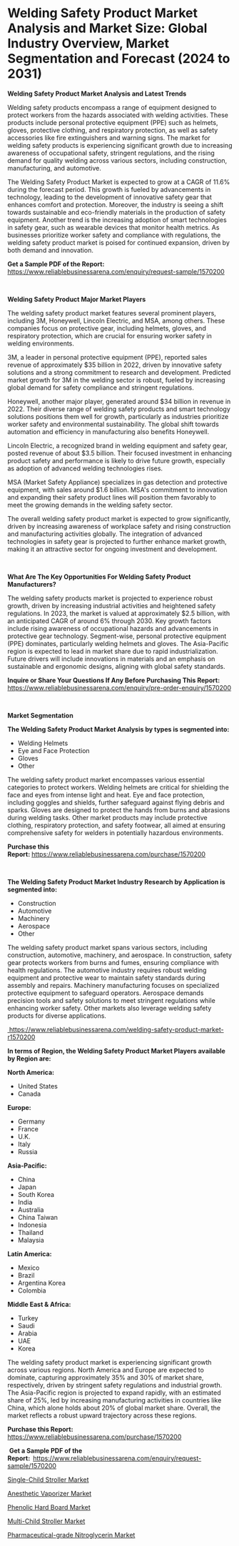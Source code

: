 <p><h1>Welding Safety Product Market Analysis and Market Size: Global Industry Overview, Market Segmentation and Forecast (2024 to 2031)</h1></p><p><strong>Welding Safety Product Market Analysis and Latest Trends</strong></p>
<p><p>Welding safety products encompass a range of equipment designed to protect workers from the hazards associated with welding activities. These products include personal protective equipment (PPE) such as helmets, gloves, protective clothing, and respiratory protection, as well as safety accessories like fire extinguishers and warning signs. The market for welding safety products is experiencing significant growth due to increasing awareness of occupational safety, stringent regulations, and the rising demand for quality welding across various sectors, including construction, manufacturing, and automotive.</p><p>The Welding Safety Product Market is expected to grow at a CAGR of 11.6% during the forecast period. This growth is fueled by advancements in technology, leading to the development of innovative safety gear that enhances comfort and protection. Moreover, the industry is seeing a shift towards sustainable and eco-friendly materials in the production of safety equipment. Another trend is the increasing adoption of smart technologies in safety gear, such as wearable devices that monitor health metrics. As businesses prioritize worker safety and compliance with regulations, the welding safety product market is poised for continued expansion, driven by both demand and innovation.</p></p>
<p><strong>Get a Sample PDF of the Report:&nbsp;</strong> <a href="https://www.reliablebusinessarena.com/enquiry/request-sample/1570200?utm_campaign=1331&utm_medium=2&utm_source=Github&utm_content=ia&utm_term=14102024&utm_id=welding-safety-product">https://www.reliablebusinessarena.com/enquiry/request-sample/1570200</a></p>
<p>&nbsp;</p>
<p><strong>Welding Safety Product Major Market Players</strong></p>
<p><p>The welding safety product market features several prominent players, including 3M, Honeywell, Lincoln Electric, and MSA, among others. These companies focus on protective gear, including helmets, gloves, and respiratory protection, which are crucial for ensuring worker safety in welding environments.</p><p>3M, a leader in personal protective equipment (PPE), reported sales revenue of approximately $35 billion in 2022, driven by innovative safety solutions and a strong commitment to research and development. Predicted market growth for 3M in the welding sector is robust, fueled by increasing global demand for safety compliance and stringent regulations.</p><p>Honeywell, another major player, generated around $34 billion in revenue in 2022. Their diverse range of welding safety products and smart technology solutions positions them well for growth, particularly as industries prioritize worker safety and environmental sustainability. The global shift towards automation and efficiency in manufacturing also benefits Honeywell.</p><p>Lincoln Electric, a recognized brand in welding equipment and safety gear, posted revenue of about $3.5 billion. Their focused investment in enhancing product safety and performance is likely to drive future growth, especially as adoption of advanced welding technologies rises.</p><p>MSA (Market Safety Appliance) specializes in gas detection and protective equipment, with sales around $1.6 billion. MSA's commitment to innovation and expanding their safety product lines will position them favorably to meet the growing demands in the welding safety sector.</p><p>The overall welding safety product market is expected to grow significantly, driven by increasing awareness of workplace safety and rising construction and manufacturing activities globally. The integration of advanced technologies in safety gear is projected to further enhance market growth, making it an attractive sector for ongoing investment and development.</p></p>
<p>&nbsp;</p>
<p><strong>What Are The Key Opportunities For Welding Safety Product Manufacturers?</strong></p>
<p><p>The welding safety products market is projected to experience robust growth, driven by increasing industrial activities and heightened safety regulations. In 2023, the market is valued at approximately $2.5 billion, with an anticipated CAGR of around 6% through 2030. Key growth factors include rising awareness of occupational hazards and advancements in protective gear technology. Segment-wise, personal protective equipment (PPE) dominates, particularly welding helmets and gloves. The Asia-Pacific region is expected to lead in market share due to rapid industrialization. Future drivers will include innovations in materials and an emphasis on sustainable and ergonomic designs, aligning with global safety standards.</p></p>
<p><strong>Inquire or Share Your Questions If Any Before Purchasing This Report:</strong> <a href="https://www.reliablebusinessarena.com/enquiry/pre-order-enquiry/1570200?utm_campaign=1331&utm_medium=2&utm_source=Github&utm_content=ia&utm_term=14102024&utm_id=welding-safety-product">https://www.reliablebusinessarena.com/enquiry/pre-order-enquiry/1570200</a></p>
<p>&nbsp;</p>
<p><strong>Market Segmentation</strong></p>
<p><strong>The Welding Safety Product Market Analysis by types is segmented into:</strong></p>
<p><ul><li>Welding Helmets</li><li>Eye and Face Protection</li><li>Gloves</li><li>Other</li></ul></p>
<p><p>The welding safety product market encompasses various essential categories to protect workers. Welding helmets are critical for shielding the face and eyes from intense light and heat. Eye and face protection, including goggles and shields, further safeguard against flying debris and sparks. Gloves are designed to protect the hands from burns and abrasions during welding tasks. Other market products may include protective clothing, respiratory protection, and safety footwear, all aimed at ensuring comprehensive safety for welders in potentially hazardous environments.</p></p>
<p><strong>Purchase this Report:&nbsp;</strong><a href="https://www.reliablebusinessarena.com/purchase/1570200?utm_campaign=1331&utm_medium=2&utm_source=Github&utm_content=ia&utm_term=14102024&utm_id=welding-safety-product">https://www.reliablebusinessarena.com/purchase/1570200</a></p>
<p>&nbsp;</p>
<p><strong>The Welding Safety Product Market Industry Research by Application is segmented into:</strong></p>
<p><ul><li>Construction</li><li>Automotive</li><li>Machinery</li><li>Aerospace</li><li>Other</li></ul></p>
<p><p>The welding safety product market spans various sectors, including construction, automotive, machinery, and aerospace. In construction, safety gear protects workers from burns and fumes, ensuring compliance with health regulations. The automotive industry requires robust welding equipment and protective wear to maintain safety standards during assembly and repairs. Machinery manufacturing focuses on specialized protective equipment to safeguard operators. Aerospace demands precision tools and safety solutions to meet stringent regulations while enhancing worker safety. Other markets also leverage welding safety products for diverse applications.</p></p>
<p><a href="https://www.reliablebusinessarena.com/welding-safety-product-market-r1570200?utm_campaign=1331&utm_medium=2&utm_source=Github&utm_content=ia&utm_term=14102024&utm_id=welding-safety-product">&nbsp;https://www.reliablebusinessarena.com/welding-safety-product-market-r1570200</a></p>
<p><strong>In terms of Region, the Welding Safety Product Market Players available by Region are:</strong></p>
<p>
    <p> <strong> North America: </strong>
        <ul>
            <li>United States</li>
            <li>Canada</li>
        </ul>
        </p> 
    <p> <strong> Europe: </strong>
        <ul>
            <li>Germany</li>
            <li>France</li>
            <li>U.K.</li>
            <li>Italy</li>
            <li>Russia</li>
        </ul>
        </p> 
    <p> <strong> Asia-Pacific: </strong>
        <ul>
            <li>China</li>
            <li>Japan</li>
            <li>South Korea</li>
            <li>India</li>
            <li>Australia</li>
            <li>China Taiwan</li>
            <li>Indonesia</li>
            <li>Thailand</li>
            <li>Malaysia</li>
        </ul>
        </p> 
    <p> <strong> Latin America: </strong>
        <ul>
            <li>Mexico</li>
            <li>Brazil</li>
            <li>Argentina Korea</li>
            <li>Colombia</li>
        </ul>
        </p> 
    <p> <strong> Middle East & Africa: </strong>
        <ul>
            <li>Turkey</li>
            <li>Saudi</li>
            <li>Arabia</li>
            <li>UAE</li>
            <li>Korea</li>
        </ul>
    </p>
    </p>
<p><p>The welding safety product market is experiencing significant growth across various regions. North America and Europe are expected to dominate, capturing approximately 35% and 30% of market share, respectively, driven by stringent safety regulations and industrial growth. The Asia-Pacific region is projected to expand rapidly, with an estimated share of 25%, led by increasing manufacturing activities in countries like China, which alone holds about 20% of global market share. Overall, the market reflects a robust upward trajectory across these regions.</p></p>
<p><strong>Purchase this Report: </strong><a href="https://www.reliablebusinessarena.com/purchase/1570200?utm_campaign=1331&utm_medium=2&utm_source=Github&utm_content=ia&utm_term=14102024&utm_id=welding-safety-product">https://www.reliablebusinessarena.com/purchase/1570200</a></p>
<p>&nbsp;<strong>Get a Sample PDF of the Report:&nbsp;&nbsp;</strong><a href="https://www.reliablebusinessarena.com/enquiry/request-sample/1570200?utm_campaign=1331&utm_medium=2&utm_source=Github&utm_content=ia&utm_term=14102024&utm_id=welding-safety-product">https://www.reliablebusinessarena.com/enquiry/request-sample/1570200</a></p>
<p><strong></strong></p>
<p><p><a href="https://www.linkedin.com/pulse/global-single-child-stroller-nexus-sector-confluences-toawe?trk=public_post_embed_feed-article-content&utm_campaign=1331&utm_medium=2&utm_source=Github&utm_content=ia&utm_term=14102024&utm_id=welding-safety-product">Single-Child Stroller Market</a></p><p><a href="https://www.linkedin.com/pulse/key-drivers-anesthetic-vaporizer-market-trends-future-outlook-m4x8e?trk=public_post_embed_feed-article-content&utm_campaign=1331&utm_medium=2&utm_source=Github&utm_content=ia&utm_term=14102024&utm_id=welding-safety-product">Anesthetic Vaporizer Market</a></p><p><a href="https://github.com/ottolineki0zc/Market-Research-Report-List-1/blob/main/phenolic-hard-board-market.md?utm_campaign=1331&utm_medium=2&utm_source=Github&utm_content=ia&utm_term=14102024&utm_id=welding-safety-product">Phenolic Hard Board Market</a></p><p><a href="https://www.linkedin.com/pulse/future-multi-child-stroller-market-global-forecast-trends-xmsee?trk=public_post_embed_feed-article-content&utm_campaign=1331&utm_medium=2&utm_source=Github&utm_content=ia&utm_term=14102024&utm_id=welding-safety-product">Multi-Child Stroller Market</a></p><p><a href="https://github.com/angilaguardtd7/Market-Research-Report-List-1/blob/main/pharmaceutical-grade-nitroglycerin-market.md?utm_campaign=1331&utm_medium=2&utm_source=Github&utm_content=ia&utm_term=14102024&utm_id=welding-safety-product">Pharmaceutical-grade Nitroglycerin Market</a></p></p>